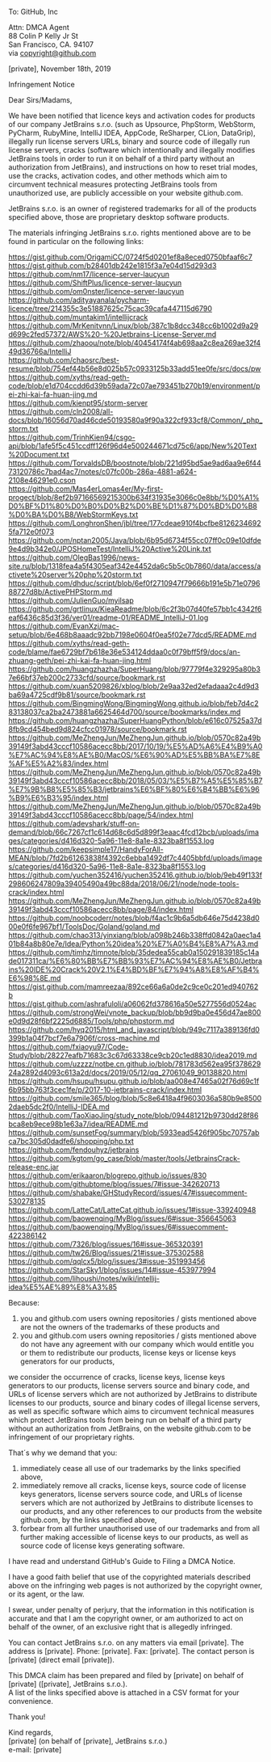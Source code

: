 To: GitHub, Inc  

Attn: DMCA Agent  
88 Colin P Kelly Jr St  
San Francisco, CA. 94107  
via copyright@github.com  

[private], November 18th, 2019  

Infringement Notice  

Dear Sirs/Madams,  

We have been notified that licence keys and activation codes for products of our company JetBrains
s.r.o. (such as Upsource, PhpStorm, WebStorm, PyCharm, RubyMine, IntelliJ IDEA, AppCode, ReSharper,
CLion, DataGrip), illegally run license servers URLs, binary and source code of illegally run license servers,
cracks (software which intentionally and illegally modifies JetBrains tools in order to
run it on behalf of a third party without an authorization from JetBrains), and instructions on how
to reset trial modes, use the cracks, activation codes, and other methods which aim to circumvent
technical measures protecting JetBrains tools from unauthorized use, are publicly accessible on your
website github.com.

JetBrains s.r.o. is an owner of registered trademarks for all of the products specified above, those
are proprietary desktop software products.

The materials infringing JetBrains s.r.o. rights mentioned above are to be found in particular on
the following links:

https://gist.github.com/OrigamiCC/0724f5d0201ef8a8eced0750bfaaf6c7  
https://gist.github.com/b28401db242e1815f3a7e04d15d293d3  
https://github.com/nm17/licence-server-laucyun  
https://github.com/ShiftPlus/licence-server-laucyun  
https://github.com/om0nster/licence-server-laucyun  
https://github.com/adityayanala/pycharm-licence/tree/214355c3e51887625c75cac39cafa447115d6790  
https://github.com/muntakim1/intellijcrack  
https://github.com/MrKenitvnn/Linux/blob/387c1b8dcc348cc6b1002d9a29d699c2fed57372/AWS%20-%20Jetbrains-License-Server.md  
https://github.com/zhaoou/note/blob/40454174f4ab698aa2c8ea269ae32f449d36766a/IntelliJ  
https://github.com/chaosrc/best-resume/blob/754ef44b56e8d025b57c0933125b33add51ee0fe/src/docs/pw  
https://github.com/xyths/read-geth-code/blob/e1d704ccdd6d39b59ada72c07ae793451b270b19/environment/pei-zhi-kai-fa-huan-jing.md  
https://github.com/kienpt95/storm-server  
https://github.com/cln2008/all-docs/blob/16056d70ad46cde50193580a9f90a322cf933cf8/Common/_php_storm.txt  
https://github.com/TrinhKien94/csgo-api/blob/1afe5f5c451ccdff126f96d4e500244671cd75c6/app/New%20Text%20Document.txt  
https://github.com/TorvaldsDB/boostnote/blob/221d95bd5ae9ad6aa9e6f4473120786c7bad4ac7/notes/c07fc00b-286a-4881-a624-2108e46291e0.cson  
https://github.com/Mas4erLomas4er/My-first-progect/blob/8ef2b97166569215300b634f31935e3066c0e8bb/%D0%A1%D0%BF%D1%80%D0%B0%D0%B2%D0%BE%D1%87%D0%BD%D0%B8%D0%BA%D0%B8/WebStormKeys.txt  
https://github.com/LonghronShen/jbl/tree/177cdeae910f4bcfbe81262346925fa712e0f073  
https://github.com/nptan2005/Java/blob/6b95d6734f55cc07ff0c09e10dfde9e4d9b342e0/JPOSHomeTest/IntelliJ%20Active%20Link.txt  
https://github.com/OlegBas1996/news-site.ru/blob/1318fea4a5f4305eaf342e4452da6c5b5c0b7860/data/access/activete%20server%20php%20storm.txt  
https://github.com/dhduc/script/blob/6ef0f2710947f79666b191e5b71e079688727d8b/ActivePHPStorm.md  
https://github.com/JulienGuo/myilsap  
https://github.com/grtlinux/KieaReadme/blob/6c2f3b07d40fe57bb1c4342f6eaf6436c85d3f36/ver01/readme-01/README_IntelliJ-01.log  
https://github.com/EvanXzj/mac-setup/blob/6e468b8aaadc92bb7198e0604f0ea5f02e77dcd5/README.md  
https://github.com/xyths/read-geth-code/blame/fae6729bf7b618e36e534124ddaa0c0f79bff5f9/docs/an-zhuang-geth/pei-zhi-kai-fa-huan-jing.html  
https://github.com/huangzhazha/SuperHuang/blob/97779f4e329295a80b37e66bf37eb200c2733cfd/source/bookmark.rst  
https://github.com/xuan5209826/xblog/blob/2e9aa32ed2efadaaa2c4d9d3ba69a4725cdf9b81/source/bookmark.rst  
https://github.com/BingmingWong/BingmingWong.github.io/blob/feb7d4c283138037ca2ba2473881a6625464d700/source/bookmarks/index.md  
https://github.com/huangzhazha/SuperHuangPython/blob/e616c07525a37d8fb9cd454bed9d824cfcc01978/source/bookmark.rst  
https://github.com/MeZhengJun/MeZhengJun.github.io/blob/0570c82a49b39149f3abd43cccf10586acecc8bb/2017/10/19/%E5%AD%A6%E4%B9%A0%E7%AC%94%E8%AE%B0/MacOS/%E6%90%AD%E5%BB%BA%E7%8E%AF%E5%A2%83/index.html  
https://github.com/MeZhengJun/MeZhengJun.github.io/blob/0570c82a49b39149f3abd43cccf10586acecc8bb/2018/05/03/%E5%B7%A5%E5%85%B7%E7%9B%B8%E5%85%B3/jetbrains%E6%BF%80%E6%B4%BB%E6%96%B9%E6%B3%95/index.html  
https://github.com/MeZhengJun/MeZhengJun.github.io/blob/0570c82a49b39149f3abd43cccf10586acecc8bb/page/54/index.html  
https://github.com/adevshark/stuff-on-demand/blob/66c7267cf1c614d68c6d5d899f3eaac4fcd12bcb/uploads/images/categories/d416d320-5a96-11e8-8a1e-8323ba8f1553.log  
https://github.com/keepsimple17/HandyForAll-MEAN/blob/7fd2b61263838f4392c6ebba1492df7c4405bbfd/uploads/images/categories/d416d320-5a96-11e8-8a1e-8323ba8f1553.log  
https://github.com/yuchen352416/yuchen352416.github.io/blob/9eb49f133f298606247809a39405490a49bc88da/2018/06/21/node/node-tools-crack/index.html  
https://github.com/MeZhengJun/MeZhengJun.github.io/blob/0570c82a49b39149f3abd43cccf10586acecc8bb/page/84/index.html  
https://github.com/noobcoderr/notes/blob/f4ac1c9b6a5db646e75d4238d000e0f6fe967bf1/ToolsDoc/Goland/goland.md  
https://github.com/chao313/yinxiang/blob/a098b246b338ffd0842a0aec1a401b84a8b80e7e/Idea/Python%20idea%20%E7%A0%B4%E8%A7%A3.md  
https://github.com/timhz/timnote/blob/35dedea55cab0a150291839185c14ade017311ca/%E6%80%BB%E7%BB%93%E7%AC%94%E8%AE%B0/Jetbrains%20IDE%20Crack%20V2.1%E4%BD%BF%E7%94%A8%E8%AF%B4%E6%98%8E.md  
https://gist.github.com/mamreezaa/892ce66a6a0de2c9ce0c201ed940762b  
https://gist.github.com/ashrafuloli/a06062fd378616a50e5277556d0524ac  
https://github.com/strongWei/vnote_backup/blob/bb9d9ba0e456d47ae800e0d9d28f6bf2225d6885/Tools/php/phpstorm.md  
https://github.com/hyq2015/html_and_javascript/blob/949c7117a389136fd0399b1a04f7bcf7e6a7906f/cross-machine.md  
https://github.com/fxiaoyu97/Code-Study/blob/28227eafb71683c3c67d63338ce9cb20c1ed8830/idea2019.md  
https://github.com/uzzzz/notbe.cn.github.io/blob/781783d562ea95f37862924a2892d4093c613a2d/docs/2019/05/12/qq_27061049_90138820.html  
https://github.com/hsupu/hsupu.github.io/blob/aa008e47465a02f76d69c1f6b95bb763f3cec1fe/p/2017-10-jetbrains-crack/index.html  
https://github.com/smile365/blog/blob/5c8e6418a4f9603036a580b9e85002daeb5dc2f0/IntelliJ-IDEA.md  
https://github.com/TaoXiaoJing/study_note/blob/094481212b9730dd28f86bca8eb9ece98b1e63a7/idea/README.md  
https://github.com/sunsetFog/summary/blob/5933ead5426f905bc70757abca7bc305d0dadfe6/shopping/php.txt  
https://github.com/fendouhyz/jetbrains  
https://github.com/kgtom/go_case/blob/master/tools/JetbrainsCrack-release-enc.jar  
https://github.com/erikaaron/blogrepo.github.io/issues/830  
https://github.com/githubtome/blog/issues/7#issue-342620713  
https://github.com/shabake/GHStudyRecord/issues/47#issuecomment-530278135  
https://github.com/LatteCat/LatteCat.github.io/issues/1#issue-339240948  
https://github.com/baowenqing/MyBlog/issues/6#issue-356645063  
https://github.com/baowenqing/MyBlog/issues/6#issuecomment-422386142  
https://github.com/7326/blog/issues/16#issue-365320391  
https://github.com/tw26/Blog/issues/21#issue-375302588  
https://github.com/qqlcx5/blog/issues/3#issue-351993456  
https://github.com/StarSky1/blog/issues/14#issue-453977994  
https://github.com/lihoushi/notes/wiki/intellij-idea%E5%AE%89%E8%A3%85  

Because:
1) you and github.com users owning repositories / gists mentioned above are not the owners of the
trademarks of these products and
2) you and github.com users owning repositories / gists mentioned above do not have any agreement
with our company which would entitle you or them to redistribute our products, license keys or
license keys generators for our products,

we consider the occurrence of cracks, license keys, license keys generators to our products, license
servers
source and binary code, and URLs of license servers which are not authorized by JetBrains to distribute
licenses to our products, source and binary codes of illegal license servers, as well as specific
software which aims to circumvent technical measures which protect JetBrains tools from being run on
behalf of a third party without an authorization from JetBrains, on the website github.com to be
infringement of our proprietary rights.

That´s why we demand that you:
1) immediately cease all use of our trademarks by the links specified above,
2) immediately remove all cracks, license keys, source code of license keys generators, license servers
source code, and URLs of license servers which are not authorized by JetBrains to distribute
licenses to our products, and any other references to our products from the website github.com, by
the links specified above,
3) forbear from all further unauthorised use of our trademarks and from all further making
accessible of license keys to our products, as well as source code of license keys generating software.  

I have read and understand GitHub's Guide to Filing a DMCA Notice.  

I have a good faith belief that use of the copyrighted materials described above on the infringing
web pages is not authorized by the copyright owner, or its agent, or the law.  

I swear, under penalty of perjury, that the information in this notification is accurate and that I
am the copyright owner, or am authorized to act on behalf of the owner, of an exclusive right that
is allegedly infringed.  

You can contact JetBrains s.r.o. on any matters via email [private]. The address is [private]. Phone: [private]. Fax: [private]. The contact person is [private] (direct email
[private]).  

This DMCA claim has been prepared and filed by [private] on behalf of [private]
([private], JetBrains s.r.o.).  
A list of the links specified above is attached in a CSV format for your convenience.  

Thank you!  

Kind regards,  
[private] (on behalf of [private], JetBrains s.r.o.)  
e-mail: [private]
